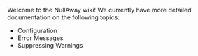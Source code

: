 Welcome to the NullAway wiki!  We currently have more detailed documentation on the following topics:

* Configuration
* Error Messages
* Suppressing Warnings

